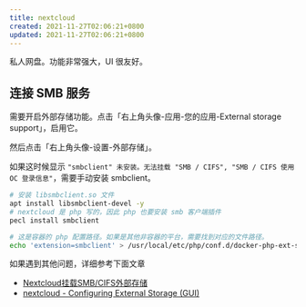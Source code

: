 ```yaml
---
title: nextcloud
created: 2021-11-27T02:06:21+0800
updated: 2021-11-27T02:06:21+0800
---
```



私人网盘。功能非常强大，UI 很友好。

## 连接 SMB 服务

需要开启外部存储功能。点击「右上角头像-应用-您的应用-External storage support」，启用它。

然后点击「右上角头像-设置-外部存储」。

如果这时候显示 `"smbclient" 未安装。无法挂载 "SMB / CIFS", "SMB / CIFS 使用 OC 登录信息"`，需要手动安装 smbclient。

```sh
# 安装 libsmbclient.so 文件
apt install libsmbclient-devel -y
# nextcloud 是 php 写的，因此 php 也要安装 smb 客户端插件
pecl install smbclient

# 这是容器的 php 配置路径。如果是其他非容器的平台，需要找到对应的文件路径。
echo 'extension=smbclient' > /usr/local/etc/php/conf.d/docker-php-ext-smbclient.ini
```

如果遇到其他问题，详细参考下面文章

- [Nextcloud挂载SMB/CIFS外部存储](https://archive.ph/pyVRM)
- [nextcloud - Configuring External Storage (GUI)](https://docs.nextcloud.com/server/22/admin_manual/configuration_files/external_storage_configuration_gui.html)

